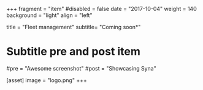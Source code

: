 +++
fragment = "item"
#disabled = false
date = "2017-10-04"
weight = 140
background = "light"
align = "left"

title = "Fleet management"
subtitle= "Coming soon*"

# Subtitle pre and post item
#pre = "Awesome screenshot"
#post = "Showcasing Syna"

[asset]
  image = "logo.png"
+++

